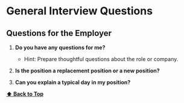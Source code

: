 # General Interview Questions

## Questions for the Employer

1. **Do you have any questions for me?**

   - Hint: Prepare thoughtful questions about the role or company.

2. **Is the position a replacement position or a new position?**

3. **Can you explain a typical day in my position?**

**[⬆ Back to Top](#questions-for-the-employer)**
